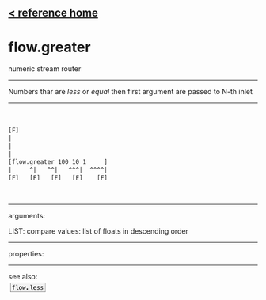 [< reference home](ceammc_lib.html)
---

# flow.greater


numeric stream router

---

Numbers thar are *less* or *equal* then first argument are passed to N-th
            inlet<br>


---


```


[F]
|
|
|
[flow.greater 100 10 1     ]
|     ^|   ^^|   ^^^|  ^^^^|
[F]   [F]   [F]   [F]    [F]

            
```

---
arguments:

LIST: compare values: list of floats in descending
            order<br>

---
properties:


---
see also:<br>
[![flow.less](img/object_flow.less.png)](flow.less.html)
